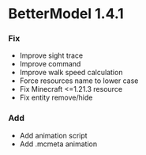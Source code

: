 # BetterModel 1.4.1

### Fix
- Improve sight trace
- Improve command
- Improve walk speed calculation
- Force resources name to lower case
- Fix Minecraft <=1.21.3 resource
- Fix entity remove/hide

### Add
- Add animation script
- Add .mcmeta animation